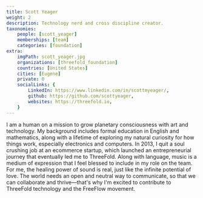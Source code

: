 ```yaml
---
title: Scott Yeager
weight: 2
description: Technology nerd and cross discipline creator.
taxonomies:
    people: [scott_yeager]
    memberships: [team]
    categories: [foundation]
extra:
    imgPath: scott_yeager.jpg
    organizations: [threefold_foundation]
    countries: [United States]
    cities: [Eugene]
    private: 0
    socialLinks: {
        LinkedIn: https://www.linkedin.com/in/scottmyeager/,
        github: https://github.com/scottyeager,
        websites: https://threefold.io,
    }
---
```


I am a human on a mission to grow planetary consciousness with art and technology. My background includes formal education in English and mathematics, along with a lifetime of exploring my natural curiosity for how things work, especially electronics and computers. In 2013, I quit a soul crushing job at an ecommerce startup, which launched an entrepreneurial journey that eventually led me to ThreeFold. Along with language, music is a medium of expression that I feel blessed to include in my role on the team. For me, the healing power of sound is real, just like the infinite potential of love. The world needs an open and neutral way to communicate, so that we can collaborate and thrive—that's why I'm excited to contribute to ThreeFold technology and the FreeFlow movement.
